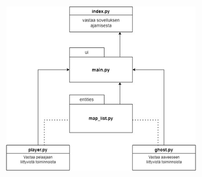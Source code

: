 ![luokkakaavio](https://github.com/LottaHyppyra/ot-harjoitustyo/blob/master/aavelabyrintti/dokumentaatio/kuvat/luokkakaavio.jpg)
